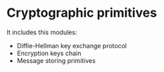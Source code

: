 # Cryptographic primitives

It includes this modules:
 - Diffie-Hellman key exchange protocol
 - Encryption keys chain
 - Message storing primitives